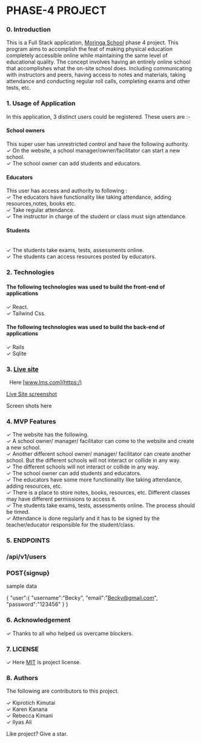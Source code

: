 # PHASE-4 PROJECT

### 0. Introduction

This is  a Full Stack application, [Moringa School](https://moringaschool.com/) phase 4 project. This program aims to accomplish the feat of making physical education completely accessible online while maintaining the same level of educational quality. The concept involves having an entirely online school that accomplishes what the on-site school does. Including communicating with instructors and peers, having access to notes and materials, taking attendance and conducting regular roll calls, completing exams and other tests, etc.

### 1. Usage of Application

In this application, 3 distinct users could be registered.
These users are :- 

#### School owners
This super user has unrestricted control and have the following authority.
<br/> 
&check; On the website, a school manager/owner/facilitator can start a new school.
<br/>
&check; The school owner can add students and educators.
<br/>
<!-- &check; Access all above<br/>
&check; <br/> -->

#### Educators
This user has access and authority to following : 
<br/>
&check; The educators have functionality like taking attendance, adding resources,notes, books etc.
<br/>
&check; Take regular attendance.
<br/>
&check; The instructor in charge of the student or class must sign attendance.
<br/>


#### Students
<br/>
&check; The students take exams, tests, assessments online.
<br/>
&check;  The students can access resources posted by educators.
<br/>

### 2. Technologies

#### The following technologies was used to build the front-end of applications <br/>

&check; React. <br/>
&check; Tailwind Css. <br/>

#### The following technologies was used to build the back-end of applications <br/>

&check; Rails <br/>
&check; Sqlite <br/>



### 3. [Live site](https://)
&nbsp; Here [www.lms.com](https:/)<br/>

[Live Site screenshot](http:///)

Screen shots here <br/>


### 4. MVP Features
&check; The website has the following. <br/>
&check; A school owner/ manager/ facilitator can come to the website and create a new school.<br/>
&check; Another different school owner/ manager/ facilitator can create another school. But the different schools will not interact or collide in any way. <br/>
&check; The different schools will not interact or collide in any way.  <br/>
&check; The school owner can add students and educators.<br/>
&check; The educators have some more functionality like taking attendance, adding resources, etc.<br/>
&check; There is a place to store notes, books, resources, etc. Different classes may have different permissions to access it. <br/>
&check; The students take exams, tests, assessments online. The process should be timed. <br/>
&check; Attendance is done regularly and it has to be signed by the teacher/educator responsible for the student/class. <br/>


### 5. ENDPOINTS

### /api/v1/users

### POST{signup}
sample data

{
    "user":{
        "username":"Becky",
        "email":"Becky@gmail.com",
        "password":"123456"
    }
}



### 6. Acknowledgement

&check; Thanks to all who helped us overcame blockers. <br/>

### 7. LICENSE
&check; Here [MIT](./client/MIT.md) is project license.

### 8. Authors

The following are contributors to this project.

&check; Kiprotich Kimutai <br/>
&check; Karen Kanana <br/>
&check; Rebecca Kimani <br/>
&check; Ilyas Ali <br/>


<p>Like project? Give a star.</p>